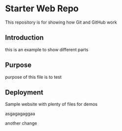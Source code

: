 # Starter Web Repo

This repository is for showing how Git and GitHub work

## Introduction

this is an example to show different parts

## Purpose

purpose of this file is to test

## Deployment

Sample website with plenty of files for demos

asgagagaggaa

another change